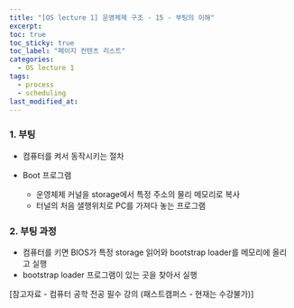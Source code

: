 ```yaml
---
title: "[OS lecture 1] 운영체제 구조 - 15 - 부팅의 이해"
excerpt:
toc: true
toc_sticky: true
toc_label: "페이지 컨텐츠 리스트"
categories:
  - OS lecture 1
tags:
  - process
  - scheduling
last_modified_at:
---
```


### **1. 부팅**

- 컴퓨터를 켜서 동작시키는 절차
- Boot 프로그램

  - 운영체제 커널을 storage에서 특정 주소의 물리 메모리로 복사
  - 터널의 처음 샐행위치로 PC를 가져다 놓는 프로그램

### **2. 부팅 과정**

- 컴퓨터를 키면 BIOS가 특정 storage 읽어와 bootstrap loader를 메모리에 올리고 실행
- bootstrap loader 프로그램이 있는 곳을 찾아서 실행

[참고자료 - 컴퓨터 공학 전공 필수 강의 (패스트캠퍼스 - 현재는 수강불가)]
